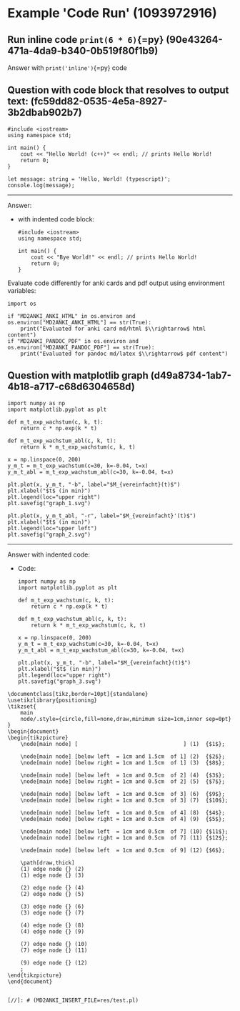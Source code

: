 # Example 'Code Run' (1093972916)

## Run inline code `print(6 * 6)`{=py} (90e43264-471a-4da9-b340-0b519f80f1b9)

Answer with `print('inline')`{=py} code

## Question with code block that resolves to output text: (fc59dd82-0535-4e5a-8927-3b2dbab902b7)

```{=cpp}
#include <iostream>
using namespace std;

int main() {
	cout << "Hello World! (c++)" << endl; // prints Hello World!
	return 0;
}
```

```{=ts}
let message: string = 'Hello, World! (typescript)';
console.log(message);
```

---

Answer:

- with indented code block:

  ```{=cpp}
  #include <iostream>
  using namespace std;

  int main() {
      cout << "Bye World!" << endl; // prints Hello World!
      return 0;
  }
  ```

Evaluate code differently for anki cards and pdf output using environment variables:

```{=py}
import os

if "MD2ANKI_ANKI_HTML" in os.environ and os.environ["MD2ANKI_ANKI_HTML"] == str(True):
    print("Evaluated for anki card md/html $\\rightarrow$ html content")
if "MD2ANKI_PANDOC_PDF" in os.environ and os.environ["MD2ANKI_PANDOC_PDF"] == str(True):
    print("Evaluated for pandoc md/latex $\\rightarrow$ pdf content")
```

## Question with matplotlib graph (d49a8734-1ab7-4b18-a717-c68d6304658d)

```{=py}
import numpy as np
import matplotlib.pyplot as plt

def m_t_exp_wachstum(c, k, t):
    return c * np.exp(k * t)

def m_t_exp_wachstum_abl(c, k, t):
    return k * m_t_exp_wachstum(c, k, t)

x = np.linspace(0, 200)
y_m_t = m_t_exp_wachstum(c=30, k=-0.04, t=x)
y_m_t_abl = m_t_exp_wachstum_abl(c=30, k=-0.04, t=x)

plt.plot(x, y_m_t, "-b", label="$M_{vereinfacht}(t)$")
plt.xlabel("$t$ (in min)")
plt.legend(loc="upper right")
plt.savefig("graph_1.svg")

plt.plot(x, y_m_t_abl, "-r", label="$M_{vereinfacht}'(t)$")
plt.xlabel("$t$ (in min)")
plt.legend(loc="upper left")
plt.savefig("graph_2.svg")
```

---

Answer with indented code:

- Code:

  ```{=py}
  import numpy as np
  import matplotlib.pyplot as plt

  def m_t_exp_wachstum(c, k, t):
      return c * np.exp(k * t)

  def m_t_exp_wachstum_abl(c, k, t):
      return k * m_t_exp_wachstum(c, k, t)

  x = np.linspace(0, 200)
  y_m_t = m_t_exp_wachstum(c=30, k=-0.04, t=x)
  y_m_t_abl = m_t_exp_wachstum_abl(c=30, k=-0.04, t=x)

  plt.plot(x, y_m_t, "-b", label="$M_{vereinfacht}(t)$")
  plt.xlabel("$t$ (in min)")
  plt.legend(loc="upper right")
  plt.savefig("graph_3.svg")
  ```

```{=latex}
\documentclass[tikz,border=10pt]{standalone}
\usetikzlibrary{positioning}
\tikzset{
    main
    node/.style={circle,fill=none,draw,minimum size=1cm,inner sep=0pt}
}
\begin{document}
\begin{tikzpicture}
    \node[main node] [                                 ] (1)  {$1$};

    \node[main node] [below left  = 1cm and 1.5cm  of 1] (2)  {$2$};
    \node[main node] [below right = 1cm and 1.5cm  of 1] (3)  {$8$};

    \node[main node] [below left  = 1cm and 0.5cm  of 2] (4)  {$3$};
    \node[main node] [below right = 1cm and 0.5cm  of 2] (5)  {$7$};

    \node[main node] [below left  = 1cm and 0.5cm  of 3] (6)  {$9$};
    \node[main node] [below right = 1cm and 0.5cm  of 3] (7)  {$10$};

    \node[main node] [below left  = 1cm and 0.5cm  of 4] (8)  {$4$};
    \node[main node] [below right = 1cm and 0.5cm  of 4] (9)  {$5$};

    \node[main node] [below left  = 1cm and 0.5cm  of 7] (10) {$11$};
    \node[main node] [below right = 1cm and 0.5cm  of 7] (11) {$12$};

    \node[main node] [below left  = 1cm and 0.5cm  of 9] (12) {$6$};

    \path[draw,thick]
    (1) edge node {} (2)
    (1) edge node {} (3)

    (2) edge node {} (4)
    (2) edge node {} (5)

    (3) edge node {} (6)
    (3) edge node {} (7)

    (4) edge node {} (8)
    (4) edge node {} (9)

    (7) edge node {} (10)
    (7) edge node {} (11)

    (9) edge node {} (12)
    ;
\end{tikzpicture}
\end{document}
```

```{=pl}

[//]: # (MD2ANKI_INSERT_FILE=res/test.pl)

```
